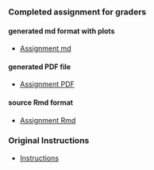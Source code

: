 
### Completed assignment for graders

#### generated md format with plots

* [Assignment  md](https://github.com/Liondance/RepData_PeerAssessment1/blob/master/PA1_template.md)

#### generated PDF file

* [Assignment  PDF](https://github.com/Liondance/RepData_PeerAssessment1/blob/master/PA1_template.pdf)

#### source Rmd format

* [Assignment Rmd](https://github.com/Liondance/RepData_PeerAssessment1/blob/master/PA1_template.Rmd)

### Original Instructions

* [Instructions](https://github.com/Liondance/RepData_PeerAssessment1/blob/master/Instructions.md)
